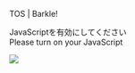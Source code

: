 TOS | Barkle!

JavaScriptを有効にしてください  
Please turn on your JavaScript

![](/static-assets/splash.png?1727830615975)